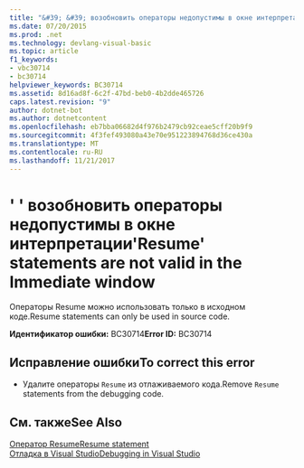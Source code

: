 ```yaml
---
title: "&#39; &#39; возобновить операторы недопустимы в окне интерпретации"
ms.date: 07/20/2015
ms.prod: .net
ms.technology: devlang-visual-basic
ms.topic: article
f1_keywords:
- vbc30714
- bc30714
helpviewer_keywords: BC30714
ms.assetid: 8d16ad8f-6c2f-47bd-beb0-4b2dde465726
caps.latest.revision: "9"
author: dotnet-bot
ms.author: dotnetcontent
ms.openlocfilehash: eb7bba06682d4f976b2479cb92ceae5cff20b9f9
ms.sourcegitcommit: 4f3fef493080a43e70e951223894768d36ce430a
ms.translationtype: MT
ms.contentlocale: ru-RU
ms.lasthandoff: 11/21/2017
---
```

# <a name="39resume39-statements-are-not-valid-in-the-immediate-window"></a><span data-ttu-id="215ea-102">&#39; &#39; возобновить операторы недопустимы в окне интерпретации</span><span class="sxs-lookup"><span data-stu-id="215ea-102">&#39;Resume&#39; statements are not valid in the Immediate window</span></span>
<span data-ttu-id="215ea-103">Операторы Resume можно использовать только в исходном коде.</span><span class="sxs-lookup"><span data-stu-id="215ea-103">Resume statements can only be used in source code.</span></span>  
  
 <span data-ttu-id="215ea-104">**Идентификатор ошибки:** BC30714</span><span class="sxs-lookup"><span data-stu-id="215ea-104">**Error ID:** BC30714</span></span>  
  
## <a name="to-correct-this-error"></a><span data-ttu-id="215ea-105">Исправление ошибки</span><span class="sxs-lookup"><span data-stu-id="215ea-105">To correct this error</span></span>  
  
-   <span data-ttu-id="215ea-106">Удалите операторы `Resume` из отлаживаемого кода.</span><span class="sxs-lookup"><span data-stu-id="215ea-106">Remove `Resume` statements from the debugging code.</span></span>  
  
## <a name="see-also"></a><span data-ttu-id="215ea-107">См. также</span><span class="sxs-lookup"><span data-stu-id="215ea-107">See Also</span></span>  
 [<span data-ttu-id="215ea-108">Оператор Resume</span><span class="sxs-lookup"><span data-stu-id="215ea-108">Resume statement</span></span>](~/docs/visual-basic/language-reference/statements/resume-statement.md)  
 [<span data-ttu-id="215ea-109">Отладка в Visual Studio</span><span class="sxs-lookup"><span data-stu-id="215ea-109">Debugging in Visual Studio</span></span>](/visualstudio/debugger/debugging-in-visual-studio)
